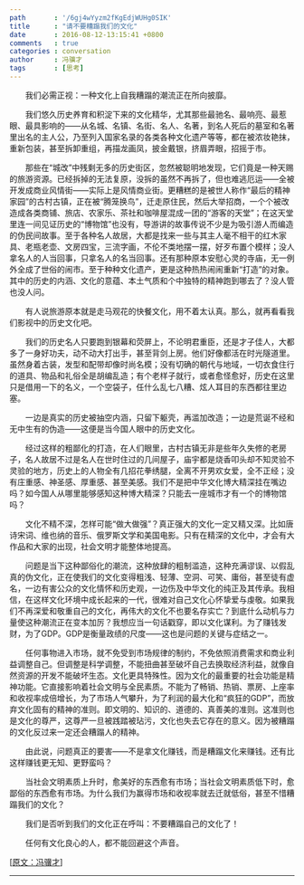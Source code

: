 ```yaml
---
path       : '/6gj4wYyzm2fKgEdjWUHg0SIK'
title      : "请不要糟蹋我们的文化"
date       : 2016-08-12-13:15:41 +0800
comments   : true
categories : conversation
author     : 冯骥才
tags       : [思考]
---
```


　　我们必需正视：一种文化上自我糟蹋的潮流正在所向披靡。

　　我们悠久历史养育和积淀下来的文化精华，尤其那些最驰名、最响亮、最惹眼、最具影响的——从名城、名镇、名街、名人、名著，到名人死后的墓室和名著里出名的主人公，乃至列入国家名录的各类各种文化遗产等等，都在被浓妆艳抹，重新包装，甚至拆卸重组，再描龙画凤，披金戴银，挤眉弄眼，招摇于市。

<!--more-->

　　那些在“城改”中残剩无多的历史街区，忽然被聪明地发现，它们竟是一种天赐的旅游资源。已经拆掉的无法复原，没拆的虽然不再拆了，但也难逃厄运——全被开发成商业风情街——实际上是风情商业街。更糟糕的是被世人称作“最后的精神家园”的古村古镇，正在被“腾笼换鸟”，迁走原住民，然后大举招商，一个个被改造成各类商铺、旅店、农家乐、茶社和咖啡屋混成一团的“游客的天堂”；在这天堂里连一间见证历史的“博物馆”也没有，导游讲的故事传说不少是为吸引游人而编造的伪民间故事。至于各种名人故居，大都是找来一些与其主人毫不相干的红木家具、老瓶老壶、文房四宝，三流字画，不伦不类地摆一摆，好歹布置个模样；没人拿名人的人当回事，只拿名人的名当回事。还有那种原本安慰心灵的寺庙，无一例外全成了世俗的闹市。至于种种文化遗产，更是这种热热闹闹重新“打造”的对象。其中的历史的内涵、文化的意蕴、本土气质和个中独特的精神跑到哪去了？没人管也没人问。

　　有人说旅游原本就是走马观花的快餐文化，用不着太认真。那么，就再看看我们影视中的历史文化吧。

　　我们的历史名人只要跑到银幕和荧屏上，不论明君重臣，还是才子佳人，大都多了一身好功夫，动不动大打出手，甚至背剑上房。他们好像都活在时光隧道里。虽然身着古装，发型和配带却像时尚名模；没有切确的朝代与地域，一切衣食住行的道具、物品和礼俗全是胡编乱造；有个老样子就行，或者愈怪愈好，历史在这里只是借用一下的名义，一个空袋子，任什么乱七八糟、炫人耳目的东西都往里边塞。

　　一边是真实的历史被抽空内涵，只留下躯壳，再滥加改造；一边是荒诞不经和无中生有的伪造——这便是当今国人眼中的历史文化。

　　经过这样的粗鄙化的打造，在人们眼里，古村古镇无非是些年久失修的老房子，名人故居不过是名人在世时住过的几间屋子，庙宇都是烧香叩头却不知灵验不灵验的地方，历史上的人物全有几招花拳绣腿，全离不开男欢女爱，全不正经；没有庄重感、神圣感、厚重感、甚至美感。我们不是把中华文化博大精深挂在嘴边吗？如今国人从哪里能够感知这种博大精深？只能去一座城市才有一个的博物馆吗？

　　文化不精不深，怎样可能“做大做强”？真正强大的文化一定又精又深。比如唐诗宋词、维也纳的音乐、俄罗斯文学和美国电影。只有在精深的文化中，才会有大作品和大家的出现，社会文明才能整体地提高。

　　问题是当下这种鄙俗化的潮流，这种放肆的粗制滥造，这种充满谬误、以假乱真的伪文化，正在使我们的文化变得粗浅、轻薄、空洞、可笑、庸俗，甚至徒有虚名，一边有害公众的文化情怀和历史观，一边伤及中华文化的纯正及其传承。我相信，在这样文化环境中成长起来的一代，很难对自己文化心怀挚爱与虔敬。如果我们不再深爱和敬重自己的文化，再伟大的文化不也要名存实亡？到底什么动机与力量使这种潮流正在变本加厉？我想应当一句话戳穿，即以文化谋利。为了赚钱发财，为了GDP。GDP是衡量政绩的尺度——这也是问题的关键与症结之一。

　　任何事物进入市场，就不免受到市场规律的制约，不免依照消费需求和商业利益调整自己。但调整是科学调整，不能扭曲甚至破坏自己去换取经济利益，就像自然资源的开发不能破坏生态。文化更具特殊性。因为文化的最重要的社会功能是精神功能。它直接影响着社会文明与全民素质。不能为了畅销、热销、票房、上座率和收视率成倍增长，为了市场人气攀升，为了利润的最大化和“疯狂的GDP”，而放弃文化固有的精神的准则。即文明的、知识的、道德的、真善美的准则。这准则也是文化的尊严，这尊严一旦被践踏被玷污，文化也失去它存在的意义。因为被糟蹋的文化反过来一定还会糟蹋人的精神。

　　由此说，问题真正的要害——不是拿文化赚钱，而是糟蹋文化来赚钱。还有比这样赚钱更无知、更野蛮吗？

　　当社会文明素质上升时，愈美好的东西愈有市场；当社会文明素质低下时，愈鄙俗的东西愈有市场。为什么我们为赢得市场和收视率就去迁就低俗，甚至不惜糟蹋我们的文化？

　　我们是否听到我们的文化正在呼叫：不要糟蹋自己的文化了！

　　任何有文化良心的人，都不能回避这个声音。

[<a target="_blank" href="http://blog.sina.com.cn/s/blog_46e7b3fd0100kyas.html">原文：冯骥才</a>]

***
